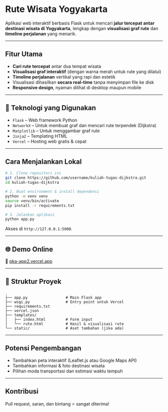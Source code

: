 # Rute Wisata Yogyakarta

Aplikasi web interaktif berbasis Flask untuk mencari **jalur tercepat antar destinasi wisata di Yogyakarta**, lengkap dengan **visualisasi graf rute** dan **timeline perjalanan** yang menarik.

---

## Fitur Utama

- **Cari rute tercepat** antar dua tempat wisata
- **Visualisasi graf interaktif** (dengan warna merah untuk rute yang dilalui)
- **Timeline perjalanan** vertikal yang rapi dan estetik
- Visualisasi dihasilkan **secara real-time** tanpa menyimpan file ke disk
- **Responsive design**, nyaman dilihat di desktop maupun mobile

---

## 🧰 Teknologi yang Digunakan

- `Flask` – Web framework Python
- `NetworkX` – Untuk membuat graf dan mencari rute terpendek (Dijkstra)
- `Matplotlib` – Untuk menggambar graf rute
- `Jinja2` – Templating HTML
- `Vercel` – Hosting web gratis & cepat

---

## Cara Menjalankan Lokal

```bash
# 1. Clone repositori ini
git clone https://github.com/username/kuliah-tugas-dijkstra.git
cd kuliah-tugas-dijkstra

# 2. Buat environment & install dependensi
python -m venv venv
source venv/bin/activate
pip install -r requirements.txt

# 3. Jalankan aplikasi
python app.py
```

Akses di `http://127.0.0.1:5000`.

---

## 🌐 Demo Online

🔗 [pka-app2.vercel.app](https://pka-app2.vercel.app/)

---

## 📁 Struktur Proyek

```
.
├── app.py                 # Main Flask app
├── wsgi.py                # Entry point untuk Vercel
├── requirements.txt
├── vercel.json
├── templates/
│   ├── index.html         # Form input
│   └── rute.html          # Hasil & visualisasi rute
└── static/                # Aset tambahan (jika ada)
```

---

## Potensi Pengembangan

- Tambahkan peta interaktif (Leaflet.js atau Google Maps API)
- Tambahkan informasi & foto destinasi wisata
- Pilihan moda transportasi dan estimasi waktu tempuh

---

## Kontribusi

Pull request, saran, dan bintang ⭐ sangat diterima!